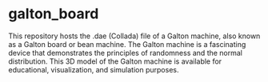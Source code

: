 # galton_board
This repository hosts the .dae (Collada) file of a Galton machine, also known as a Galton board or bean machine. The Galton machine is a fascinating device that demonstrates the principles of randomness and the normal distribution. This 3D model of the Galton machine is available for educational, visualization, and simulation purposes.
